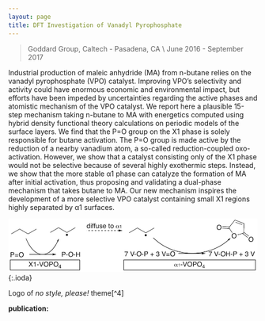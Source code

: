 ```yaml
---
layout: page
title: DFT Investigation of Vanadyl Pyrophosphate
---
```


> Goddard Group, Caltech - Pasadena, CA \\ June 2016 - September 2017

Industrial production of maleic anhydride (MA) from n-butane relies on the vanadyl pyrophosphate (VPO) catalyst. Improving VPO’s selectivity and activity could have enormous economic and environmental impact, but efforts have been impeded by uncertainties regarding the active phases and atomistic mechanism of the VPO catalyst. We report here a plausible 15-step mechanism taking n-butane to MA with energetics computed using hybrid density functional theory calculations on periodic models of the surface layers. We find that the P=O group on the X1 phase is solely responsible for butane activation. The P=O group is made active by the reduction of a nearby vanadium atom, a so-called reduction-coupled oxo-activation. However, we show that a catalyst consisting only of the X1 phase would not be selective because of several highly exothermic steps. Instead, we show that the more stable α1 phase can catalyze the formation of MA after initial activation, thus proposing and validating a dual-phase mechanism that takes butane to MA. Our new mechanism inspires the development of a more selective VPO catalyst containing small X1 regions highly separated by α1 surfaces.

![theme logo](vpo_scheme.png){:.ioda}

Logo of *no style, please!* theme[^4]

**publication:** 
